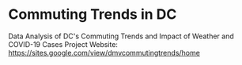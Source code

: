 # Commuting Trends in DC
Data Analysis of DC's Commuting Trends and  Impact of Weather and COVID-19  Cases
Project Website: https://sites.google.com/view/dmvcommutingtrends/home

